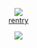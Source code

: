 <div align="center">

![](https://komarev.com/ghpvc/?username=predatoreye&color=be181e&label=❤︎++&base=25&abbreviated=true)    
[rentry](https://rentry.co/sern)

![](https://file.garden/aDT0Ck-AL1_uKJ4P/rentry%20pictures/shameful)
